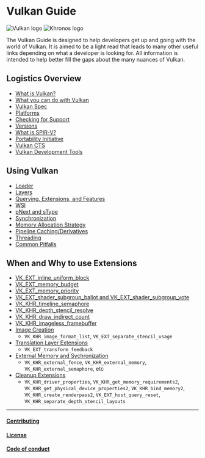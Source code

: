 # Vulkan Guide

![Vulkan logo](./images/vulkan_logo.png)
![Khronos logo](./images/khronos_logo.png)

The Vulkan Guide is designed to help developers get up and going with the world of Vulkan. It is aimed to be a light read that leads to many other useful links depending on what a developer is looking for. All information is intended to help better fill the gaps about the many nuances of Vulkan.

## Logistics Overview
- [What is Vulkan?](./chapters/what_is_vulkan.md)
- [What you can do with Vulkan](./chapters/what_vulkan_can_do.md)
- [Vulkan Spec](./chapters/vulkan_spec.md)
- [Platforms](./chapters/platforms.md)
- [Checking for Support](./chapters/checking_for_support.md)
- [Versions](./chapters/versions.md)
- [What is SPIR-V?](./chapters/what_is_spirv.md)
- [Portability Initiative](./chapters/portability_initiative.md)
- [Vulkan CTS](./chapters/vulkan_cts.md)
- [Vulkan Development Tools](./chapters/development_tools.md)

## Using Vulkan
- [Loader](./chapters/loader.md)
- [Layers](./chapters/layers.md)
- [Querying, Extensions, and Features](./chapters/querying_extensions_features.md)
- [WSI](./chapters/wsi.md)
- [pNext and sType](./chapters/pnext_and_stype.md)
- [Synchronization](./chapters/synchronization.md)
- [Memory Allocation Strategy](./chapters/memory_allocation.md)
- [Pipeline Caching/Derivatives](./chapters/pipeline_cache.md)
- [Threading](./chapters/threading.md)
- [Common Pitfalls](./chapters/common_pitfalls.md)

## When and Why to use Extensions
- [VK_EXT_inline_uniform_block](./chapters/extensions/VK_EXT_inline_uniform_block.md)
- [VK_EXT_memory_budget](./chapters/extensions/VK_EXT_memory_budget.md)
- [VK_EXT_memory_priority](./chapters/extensions/VK_EXT_memory_priority.md)
- [VK_EXT_shader_subgroup_ballot and VK_EXT_shader_subgroup_vote](./chapters/extensions/VK_EXT_shader_subgroup_xxx.md)
- [VK_KHR_timeline_semaphore](https://www.khronos.org/blog/vulkan-timeline-semaphores)
- [VK_KHR_depth_stencil_resolve](./chapters/extensions/VK_KHR_depth_stencil_resolve.md)
- [VK_KHR_draw_indirect_count](./chapters/extensions/VK_KHR_draw_indirect_count.md)
- [VK_KHR_imageless_framebuffer](./chapters/extensions/VK_KHR_imageless_framebuffer.md)
- [Image Creation](./chapters/extensions/image_creation.md)
    - `VK_KHR_image_format_list`, `VK_EXT_separate_stencil_usage`
- [Translation Layer Extensions](./chapters/extensions/translation_layer_extensions.md)
    - `VK_EXT_transform_feedback`
- [External Memory and Sychronization](./chapters/extensions/VK_KHR_external_xxx.md)
    - `VK_KHR_external_fence`, `VK_KHR_external_memory`, `VK_KHR_external_semaphore`, etc
- [Cleanup Extensions](./chapters/extensions/VK_KHR_xxx2.md)
    - `VK_KHR_driver_properties`, `VK_KHR_get_memory_requirements2`, `VK_KHR_get_physical_device_properties2`, `VK_KHR_bind_memory2`, `VK_KHR_create_renderpass2`, `VK_EXT_host_query_reset`, `VK_KHR_separate_depth_stencil_layouts`

----

#### [Contributing](./CONTRIBUTING.md)
#### [License](./LICENSE)
#### [Code of conduct](./CODE_OF_CONDUCT.md)